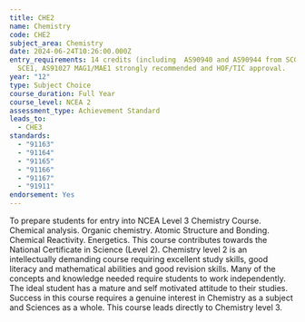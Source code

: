 ```yaml
---
title: CHE2
name: Chemistry
code: CHE2
subject_area: Chemistry
date: 2024-06-24T10:26:00.000Z
entry_requirements: 14 credits (including  AS90940 and AS90944 from SCG1 or
  SCE1, AS91027 MAG1/MAE1 strongly recommended and HOF/TIC approval.
year: "12"
type: Subject Choice
course_duration: Full Year
course_level: NCEA 2
assessment_type: Achievement Standard
leads_to:
  - CHE3
standards:
  - "91163"
  - "91164"
  - "91165"
  - "91166"
  - "91167"
  - "91911"
endorsement: Yes
---
```

To prepare students for entry into NCEA Level 3 Chemistry Course. Chemical analysis. Organic chemistry. Atomic Structure and Bonding. Chemical Reactivity. Energetics. This course contributes towards the National Certificate in Science (Level 2). Chemistry level 2 is an intellectually demanding course requiring excellent study skills, good literacy and mathematical abilities and good revision skills. Many of the concepts and knowledge needed require students to work independently. The ideal student has a mature and self motivated attitude to their studies. Success in this course requires a genuine interest in Chemistry as a subject and Sciences as a whole. This course leads directly to Chemistry level 3.
